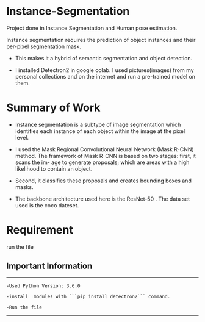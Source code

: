 # Instance-Segmentation
Project done in Instance Segmentation and Human pose estimation.

Instance segmentation requires the prediction of object instances and their per-pixel segmentation mask.

* This makes it a hybrid of semantic segmentation and object detection.

* I installed Detectron2 in google colab. I used pictures(images) from my personal
collections and on the internet and run a pre-trained model on them.

# Summary of Work

* Instance segmentation is a subtype of image segmentation which identifies each
instance of each object within the image at the pixel level.

* I used the Mask Regional Convolutional Neural Network (Mask R-CNN) method.
The framework of Mask R-CNN is based on two stages: first, it scans the im-
age to generate proposals; which are areas with a high likelihood to contain an
object. 

* Second, it classifies these proposals and creates bounding boxes and
masks.

* The backbone architecture used here is the ResNet-50 . The data set used is
the coco dateset.


# Requirement



run the file 

## Important Information
----------------------------

    -Used Python Version: 3.6.0

    -install  modules with ```pip install detectron2``` command.
    
    -Run the file
    
 ------------------------------------------------------

